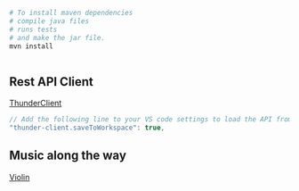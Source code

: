 ```bash
# To install maven dependencies 
# compile java files 
# runs tests 
# and make the jar file.
mvn install 



```



## Rest API Client
[ThunderClient](https://marketplace.visualstudio.com/items?itemName=rangav.vscode-thunder-client)

```javascript
// Add the following line to your VS code settings to load the API from workspace
"thunder-client.saveToWorkspace": true,
```


## Music along the way
[Violin](https://youtu.be/_R9gVc9ggZg)